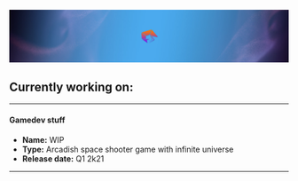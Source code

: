 ![Shrimp horizontal background](/horizontal_image.jpg?raw=true)

## Currently working on:

---

#### Gamedev stuff
* **Name:** WIP
* **Type:** Arcadish space shooter game with infinite universe
* **Release date:** Q1 2k21

---
